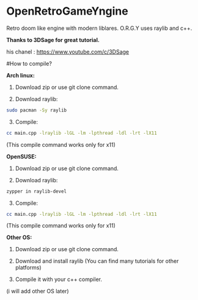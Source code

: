 # OpenRetroGameYngine

Retro doom like engine with modern liblares. O.R.G.Y uses raylib and c++.

**Thanks to 3DSage for great tutorial.**

his chanel : https://www.youtube.com/c/3DSage

#How to compile?

**Arch linux:**

1. Download zip or use git clone command.

2. Download raylib:
```sh
sudo pacman -Sy raylib
```

3. Compile:
```sh
cc main.cpp -lraylib -lGL -lm -lpthread -ldl -lrt -lX11
```
(This compile command works only for x11)

**OpenSUSE:**

1. Download zip or use git clone command.

2. Download raylib:
```sh
zypper in raylib-devel
```

3. Compile:
```sh
cc main.cpp -lraylib -lGL -lm -lpthread -ldl -lrt -lX11
```
(This compile command works only for x11)

**Other OS:**

1. Download zip or use git clone command.

2. Download and install raylib (You can find many tutorials for other platforms)

3. Compile it with your c++ compiler.

(i will add other OS later)




